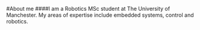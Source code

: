 #About me
####I am a Robotics MSc student at The University of Manchester. My areas of expertise include embedded systems, control and robotics.
